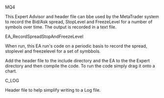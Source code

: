 MQ4

This Expert Advisor and header file can bbe used by the MetaTrader system to record the Bid/Ask spread, StopLevel and FreezeLevel for a number of
symbols over time.   The output is recorded in a text file.

EA_RecordSpreadStopAndFreezeLevel

When run, this EA run's code on a periodic basis to record the spread, stoplevel and freezelevel for a set of symbbols.

Add the header file to the include directory and the EA to the the Expert directory and then compile the code.   To run the
code simply drag it onto a chart.

C_LOG

Header file to help simplify writing to a Log file.